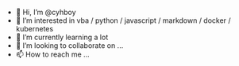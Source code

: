 - 👋 Hi, I’m @cyhboy
- 👀 I’m interested in vba / python / javascript / markdown / docker / kubernetes
- 🌱 I’m currently learning a lot
- 💞️ I’m looking to collaborate on ...
- 📫 How to reach me ...

<!---
cyhboy/cyhboy is a ✨ special ✨ repository because its `README.md` (this file) appears on your GitHub profile.
You can click the Preview link to take a look at your changes.
--->
